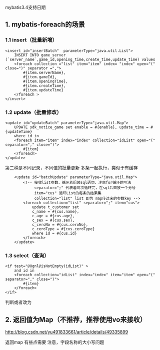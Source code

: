  mybatis3.4支持日期 

## 1. mybatis-foreach的场景

### 1.1 insert（批量新增）

```
<insert id="insertBatch"  parameterType="java.util.List">
    INSERT INTO game_server (`server_name`,game_id,opening_time,create_time,update_time) values
    <foreach collection ="list" item="item" index= "index" open="(" close=")" separator =",">
		#{item.serverName},
        #{item.gameId},
        #{item.openingTime},
        #{item.createTime},
        #{item.updateTime}
    </foreach >
</insert>
```



### 1.2 update（批量修改）

```
<update id="updateBatch" parameterType="java.util.Map">
    UPDATE sdk_notice_game set enable = #{enable}, update_time = #{updateTime}
    where id in
    <foreach item="item" index="index" collection="idList" open="(" separator="," close=")">
        #{item}
    </foreach>
</update>
```

第二种是不同记录，不同值的批量更新 多条一起执行，类似于有缓存

```
    <update id="batchUpdate" parameterType="java.util.Map">
        <!-- 接收list参数，循环着组装sql语句，注意for循环的写法
             separator=";" 代表着每次循环完，在sql后面放一个分号
             item="cus" 循环List的每条的结果集
             collection="list" list 即为 map传过来的参数key -->
        <foreach collection="list" separator=";" item="cus">
            update t_customer set
            c_name = #{cus.name},
            c_age = #{cus.age},
            c_sex = #{cus.sex},
            c_ceroNo = #{cus.ceroNo},
            c_ceroType = #{cus.ceroType}
            where id = #{cus.id}
        </foreach>
    </update>
```




### 1.3 select（查询）

```
<if test="@Ognl@isNotEmpty(idList)" >
    and id in
    <foreach collection="idList" index="index" item="item" open="(" separator="," close=")">
        #{item}
    </foreach>
</if>
```

判断或者改为 <if test="idList != null" >



## 2. 返回值为Map（不推荐，推荐使用vo来接收）

<http://blog.csdn.net/yu491833661/article/details/49335899>

 返回map 有些点需要 注意，字段名称的大小写问题

